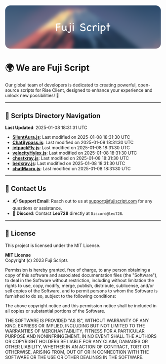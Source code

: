 ![Banner](.github/b.webp)

# 🌍 **We are Fuji Script**

Our global team of developers is dedicated to creating powerful, open-source scripts for Rise Client, designed to enhance your experience and unlock new possibilities! 🌟

---
<!-- SCRIPTS_NAVIGATION_START -->
## 📂 **Scripts Directory Navigation**

**Last Updated**: 2025-01-08 18:31:31 UTC

- **[SilentAura.js](scripts/SilentAura.js)**: Last modified on 2025-01-08 18:31:30 UTC
- **[ChatBypass.js](scripts/ChatBypass.js)**: Last modified on 2025-01-08 18:31:30 UTC
- **[jetpackFly.js](scripts/jetpackFly.js)**: Last modified on 2025-01-08 18:31:30 UTC
- **[velocityHylex.js](scripts/velocityHylex.js)**: Last modified on 2025-01-08 18:31:30 UTC
- **[chestxray.js](scripts/chestxray.js)**: Last modified on 2025-01-08 18:31:30 UTC
- **[bedxray.js](scripts/bedxray.js)**: Last modified on 2025-01-08 18:31:30 UTC
- **[chatMacro.js](scripts/chatMacro.js)**: Last modified on 2025-01-08 18:31:30 UTC

<!-- SCRIPTS_NAVIGATION_END -->

---

## 💬 **Contact Us**  
- 📬 **Support Email**: Reach out to us at [support@fujiscript.com](mailto:support@fujiscript.com) for any questions or assistance.  
- 💬 **Discord**: Contact **Leo728** directly at `Discord@leo728`.

---

## 📜 **License**

This project is licensed under the MIT License.  

**MIT License**  
Copyright (c) 2023 Fuji Scripts  

Permission is hereby granted, free of charge, to any person obtaining a copy of this software and associated documentation files (the "Software"), to deal in the Software without restriction, including without limitation the rights to use, copy, modify, merge, publish, distribute, sublicense, and/or sell copies of the Software, and to permit persons to whom the Software is furnished to do so, subject to the following conditions:  

The above copyright notice and this permission notice shall be included in all copies or substantial portions of the Software.  

THE SOFTWARE IS PROVIDED "AS IS", WITHOUT WARRANTY OF ANY KIND, EXPRESS OR IMPLIED, INCLUDING BUT NOT LIMITED TO THE WARRANTIES OF MERCHANTABILITY, FITNESS FOR A PARTICULAR PURPOSE AND NONINFRINGEMENT. IN NO EVENT SHALL THE AUTHORS OR COPYRIGHT HOLDERS BE LIABLE FOR ANY CLAIM, DAMAGES OR OTHER LIABILITY, WHETHER IN AN ACTION OF CONTRACT, TORT OR OTHERWISE, ARISING FROM, OUT OF OR IN CONNECTION WITH THE SOFTWARE OR THE USE OR OTHER DEALINGS IN THE SOFTWARE.  

